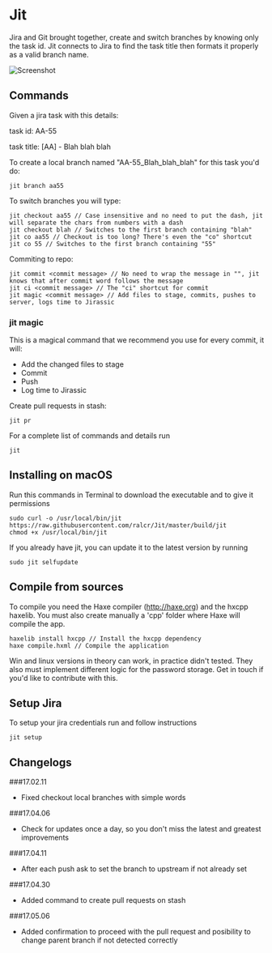 # Jit
Jira and Git brought together, create and switch branches by knowing only the task id.
Jit connects to Jira to find the task title then formats it properly as a valid branch name.

![Screenshot](https://s29.postimg.org/k30u3u3x3/jit.png)

## Commands
Given a jira task with this details:
  
  task id: AA-55
  
  task title: [AA] - Blah blah blah

To create a local branch named "AA-55_Blah_blah_blah" for this task you'd do:

	jit branch aa55	

To switch branches you will type: 

	jit checkout aa55 // Case insensitive and no need to put the dash, jit will separate the chars from numbers with a dash
	jit checkout blah // Switches to the first branch containing "blah"
	jit co aa55 // Checkout is too long? There's even the "co" shortcut
	jit co 55 // Switches to the first branch containing "55"

Commiting to repo:

	jit commit <commit message> // No need to wrap the message in "", jit knows that after commit word follows the message
	jit ci <commit message> // The "ci" shortcut for commit
	jit magic <commit message> // Add files to stage, commits, pushes to server, logs time to Jirassic

### jit magic
This is a magical command that we recommend you use for every commit, it will:
- Add the changed files to stage
- Commit
- Push
- Log time to Jirassic


Create pull requests in stash:

	jit pr

For a complete list of commands and details run

	jit

## Installing on macOS

Run this commands in Terminal to download the executable and to give it permissions

	sudo curl -o /usr/local/bin/jit https://raw.githubusercontent.com/ralcr/Jit/master/build/jit
	chmod +x /usr/local/bin/jit

If you already have jit, you can update it to the latest version by running

    sudo jit selfupdate

## Compile from sources
To compile you need the Haxe compiler (http://haxe.org) and the hxcpp haxelib. You must also create manually a 'cpp' folder where Haxe will compile the app.

	haxelib install hxcpp // Install the hxcpp dependency
	haxe compile.hxml // Compile the application

Win and linux versions in theory can work, in practice didn't tested. They also must implement different logic for the password storage. Get in touch if you'd like to contribute with this.

## Setup Jira
To setup your jira credentials run and follow instructions

    jit setup

## Changelogs

###17.02.11
- Fixed checkout local branches with simple words

###17.04.06
- Check for updates once a day, so you don't miss the latest and greatest improvements

###17.04.11
- After each push ask to set the branch to upstream if not already set

###17.04.30
- Added command to create pull requests on stash

###17.05.06
- Added confirmation to proceed with the pull request and posibility to change parent branch if not detected correctly